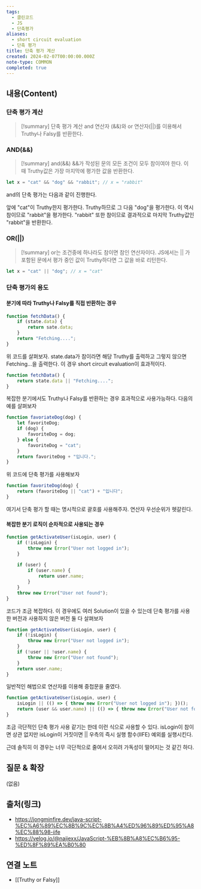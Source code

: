 ```yaml
---
tags:
  - 클린코드
  - JS
  - 단축평가
aliases:
  - short circuit evaluation
  - 단축 평가
title: 단축 평가 계산
created: 2024-02-07T00:00:00.000Z
note-type: COMMON
completed: true
---
```



## 내용(Content)
### 단축 평가 계산

>[!summary] 단축 평가 계산
>and 연산자 (&&)와 or 연산자(||)를 이용해서 Truthy나 Falsy를 반환한다.


### AND(&&)
>[!summary] and(&&)
>&&가 작성된 문의 모든 조건이 모두 참이여야 한다. 이 때 Truthy값은 가장 마지막에 평가한 값을 반환한다.


```js
let x = "cat" && "dog" && "rabbit"; // x = "rabbit"
```

and의 단축 평가는 다음과 같이 진행한다.

앞에 "cat"이 Truthy한지 평가한다. Truthy하므로 그 다음 "dog"을 평가한다. 이 역시 참이므로 "rabbit"을 평가한다. "rabbit" 또한 참이므로 결과적으로 마지막 Truthy값인 "rabbit"을 반환한다.

### OR(||)
>[!summary]
>or는 조건중에 하나라도 참이면 참인 연산자이다. JS에서는 || 가 포함된 문에서 평가 중인 값이 Truthy하다면 그 값을 바로 리턴한다.

```js
let x = "cat" || "dog"; // x = "cat"
```


### 단축 평가의 용도

#### 분기에 따라 Truthy나 Falsy를 직접 반환하는 경우
```js
function fetchData() {
	if (state.data) {
		return sate.data;
	}
	return "Fetching....";
}
```

위 코드를 살펴보자. state.data가 참이라면 해당 Truthy를 출력하고  그렇지 않으면 Fetching...을 출력한다. 이 경우 short circuit evaluation이 효과적이다.

```js
function fetchData() {
	return state.data || "Fetching....";
}
```

복잡한 분기에서도 Truthy나 Falsy를 반환하는 경우 효과적으로 사용가능하다.  다음의 예를 살펴보자

```js
function favoriateDog(dog) {
	let favoriteDog;
	if (dog) {
		favoriteDog = dog;
	} else {
		favoriteDog = "cat";
	}
	return favoriteDog + "입니다.";
}
```

위 코드에 단축 평가를 사용해보자

```js
function favoriteDog(dog) {
	return (favoriteDog || "cat") + "입니다";
}
```

여기서  단축 평가 할 때는 명시적으로 괄호를 사용해주자. 연산자 우선순위가 헷갈린다.

#### 복잡한 분기 로직이 순차적으로 사용되는 경우
```js
function getActivateUser(isLogin, user) {
    if (!isLogin) {
        throw new Error("User not logged in");
    }
    
    if (user) {
        if (user.name) {
            return user.name;
        }
    }
    throw new Error("User not found");
}
```

코드가 조금 복잡하다. 이 경우에도 여러 Solution이 있을 수 있는데 
단축 평가를 사용한 버전과 사용하지 않은 버전 둘 다 살펴보자

```js
function getActivateUser(isLogin, user) {
    if (!isLogin) {
        throw new Error("User not logged in");
    }
    if (!user || !user.name) {
        throw new Error("User not found");
    }
    return user.name;
}
```

일반적인 해법으로 연산자를 이용해 중첩문을 줄였다.

```js
function getActivateUser(isLogin, user) {
    isLogin || (() => { throw new Error("User not logged in"); })();
    return (user && user.name) || (() => { throw new Error("User not found"); })();
}
```

조금 극단적인 단축 평가 사용 같기는 한데 이런 식으로 사용할 수 있다.
isLogin이 참이면 상관 없지만 isLogin이 거짓이면 || 우측의 즉시 실행 함수(IIFE) 예외를 실행시킨다. 

근데 솔직히 이 경우는 너무 극단적으로 줄여서 오히려 가독성이 떨어지는 것 같긴 하다.

## 질문 & 확장

(없음)

## 출처(링크)
- https://jongminfire.dev/java-script-%EC%A6%89%EC%8B%9C%EC%8B%A4%ED%96%89%ED%95%A8%EC%88%98-iife
- https://velog.io/@najiexx/JavaScript-%EB%8B%A8%EC%B6%95-%ED%8F%89%EA%B0%80
## 연결 노트
- [[Truthy or Falsy]]









